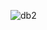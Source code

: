 ![db2](https://user-images.githubusercontent.com/83699357/235348300-a0bc41ac-9c12-4f2d-a5ae-1af6c95c775f.png)
